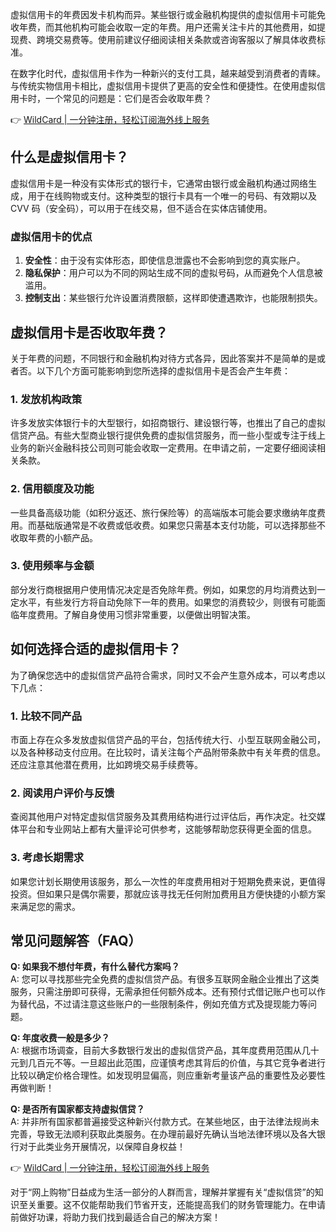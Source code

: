 虚拟信用卡的年费因发卡机构而异。某些银行或金融机构提供的虚拟信用卡可能免收年费，而其他机构可能会收取一定的年费。用户还需关注卡片的其他费用，如提现费、跨境交易费等。使用前建议仔细阅读相关条款或咨询客服以了解具体收费标准。

在数字化时代，虚拟信用卡作为一种新兴的支付工具，越来越受到消费者的青睐。与传统实物信用卡相比，虚拟信用卡提供了更高的安全性和便捷性。在使用虚拟信用卡时，一个常见的问题是：它们是否会收取年费？

👉 [WildCard | 一分钟注册，轻松订阅海外线上服务](https://bit.ly/bewildcard)

## 什么是虚拟信用卡？

虚拟信用卡是一种没有实体形式的银行卡，它通常由银行或金融机构通过网络生成，用于在线购物或支付。这种类型的银行卡具有一个唯一的号码、有效期以及 CVV 码（安全码），可以用于在线交易，但不适合在实体店铺使用。

### 虚拟信用卡的优点

1. **安全性**：由于没有实体形态，即使信息泄露也不会影响到您的真实账户。
2. **隐私保护**：用户可以为不同的网站生成不同的虚拟号码，从而避免个人信息被滥用。
3. **控制支出**：某些银行允许设置消费限额，这样即使遭遇欺诈，也能限制损失。

## 虚拟信用卡是否收取年费？

关于年费的问题，不同银行和金融机构对待方式各异，因此答案并不是简单的是或者否。以下几个方面可能影响到您所选择的虚拟信用卡是否会产生年费：

### 1. 发放机构政策

许多发放实体银行卡的大型银行，如招商银行、建设银行等，也推出了自己的虚拟信贷产品。有些大型商业银行提供免费的虚拟信贷服务，而一些小型或专注于线上业务的新兴金融科技公司则可能会收取一定费用。在申请之前，一定要仔细阅读相关条款。

### 2. 信用额度及功能

一些具备高级功能（如积分返还、旅行保险等）的高端版本可能会要求缴纳年度费用。而基础版通常是不收费或低收费。如果您只需基本支付功能，可以选择那些不收取年费的小额产品。

### 3. 使用频率与金额

部分发行商根据用户使用情况决定是否免除年费。例如，如果您的月均消费达到一定水平，有些发行方将自动免除下一年的费用。如果您的消费较少，则很有可能面临年度费用。了解自身使用习惯非常重要，以便做出明智决策。

## 如何选择合适的虚拟信用卡？

为了确保您选中的虚拟信贷产品符合需求，同时又不会产生意外成本，可以考虑以下几点：

### 1. 比较不同产品

市面上存在众多发放虚拟信贷产品的平台，包括传统大行、小型互联网金融公司，以及各种移动支付应用。在比较时，请关注每个产品附带条款中有关年费的信息。还应注意其他潜在费用，比如跨境交易手续费等。

### 2. 阅读用户评价与反馈

查阅其他用户对特定虚拟信贷服务及其费用结构进行过评估后，再作决定。社交媒体平台和专业网站上都有大量评论可供参考，这能够帮助您获得更全面的信息。

### 3. 考虑长期需求

如果您计划长期使用该服务，那么一次性的年度费用相对于短期免费来说，更值得投资。但如果只是偶尔需要，那就应该寻找无任何附加费用且方便快捷的小额方案来满足您的需求。

## 常见问题解答（FAQ）

**Q: 如果我不想付年费，有什么替代方案吗？**  
A: 您可以寻找那些完全免费的虚拟信贷产品。有很多互联网金融企业推出了这类服务，只需注册即可获得，无需承担任何额外成本。还有预付式借记账户也可以作为替代品，不过请注意这些账户的一些限制条件，例如充值方式及提现能力等问题。

**Q: 年度收费一般是多少？**  
A: 根据市场调查，目前大多数银行发出的虚拟信贷产品，其年度费用范围从几十元到几百元不等。一旦超出此范围，应谨慎考虑其背后的价值，与其它竞争者进行比较以确定价格合理性。如发现明显偏高，则应重新考量该产品的重要性及必要性再做判断！

**Q: 是否所有国家都支持虚拟信贷？**  
A: 并非所有国家都普遍接受这种新兴付款方式。在某些地区，由于法律法规尚未完善，导致无法顺利获取此类服务。在办理前最好先确认当地法律环境以及各大银行对于此类业务开展情况，以保障自身权益！

👉 [WildCard | 一分钟注册，轻松订阅海外线上服务](https://bit.ly/bewildcard)

对于“网上购物”日益成为生活一部分的人群而言，理解并掌握有关“虚拟信贷”的知识至关重要。这不仅能帮助我们节省开支，还能提高我们的财务管理能力。在申请前做好功课，将助力我们找到最适合自己的解决方案！